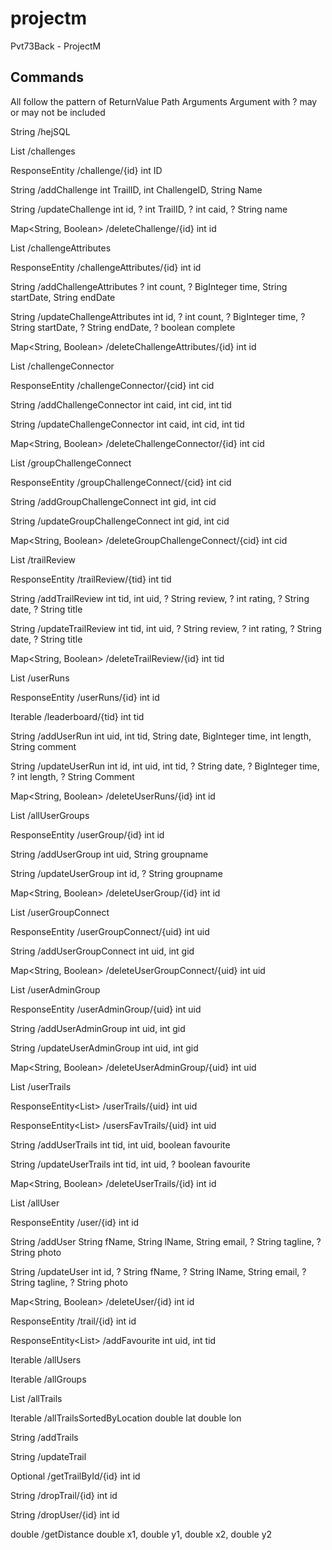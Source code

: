 # projectm
Pvt73Back - ProjectM


## Commands
All follow the pattern of
ReturnValue Path Arguments
Argument with ? may or may not be included

String /hejSQL

List<Challenges> /challenges

ResponseEntity<Challenge> /challenge/{id} int ID 

String /addChallenge int TrailID, int ChallengeID, String Name

String /updateChallenge int id, ? int TrailID, ? int caid, ? String name

Map<String, Boolean> /deleteChallenge/{id} int id

List<ChallengeAttributes> /challengeAttributes

ResponseEntity<ChallengeAttributes> /challengeAttributes/{id} int id

String /addChallengeAttributes ? int count, ? BigInteger time, String startDate, String endDate

String /updateChallengeAttributes int id, ? int count, ? BigInteger time, ? String startDate, ? String endDate, ? boolean complete

Map<String, Boolean> /deleteChallengeAttributes/{id}  int id

List<ChallengeConnector> /challengeConnector

ResponseEntity<ChallengeConnector> /challengeConnector/{cid} int cid

String /addChallengeConnector int caid, int cid, int tid

String /updateChallengeConnector int caid, int cid, int tid

Map<String, Boolean> /deleteChallengeConnector/{id} int cid

List<GroupChallengeConnect> /groupChallengeConnect 

ResponseEntity<GroupChallengeConnect> /groupChallengeConnect/{cid} int cid

String /addGroupChallengeConnect int gid, int cid

String /updateGroupChallengeConnect int gid, int cid

Map<String, Boolean> /deleteGroupChallengeConnect/{cid} int cid

List<TrailReview> /trailReview

ResponseEntity<TrailReview> /trailReview/{tid} int tid

String /addTrailReview int tid, int uid, ? String review, ? int rating, ? String date, ? String title

String /updateTrailReview int tid, int uid, ? String review, ? int rating, ? String date, ? String title

Map<String, Boolean> /deleteTrailReview/{id} int tid

List<UserRuns> /userRuns 

ResponseEntity<UserRuns> /userRuns/{id} int id

Iterable<UserRuns> /leaderboard/{tid} int tid

String /addUserRun int uid, int tid, String date, BigInteger time, int length, String comment

String /updateUserRun int id, int uid, int tid, ? String date, ? BigInteger time, ? int length, ? String Comment

Map<String, Boolean> /deleteUserRuns/{id} int id

List<UserGroup> /allUserGroups

ResponseEntity<UserGroup> /userGroup/{id} int id

String /addUserGroup int uid, String groupname

String /updateUserGroup int id, ? String groupname

Map<String, Boolean> /deleteUserGroup/{id} int id

List<UserGroupConnect> /userGroupConnect 

ResponseEntity<UserGroupConnect> /userGroupConnect/{uid} int uid

String /addUserGroupConnect int uid, int gid

Map<String, Boolean> /deleteUserGroupConnect/{uid} int uid

List<UserAdminGroup> /userAdminGroup 

ResponseEntity<UserAdminGroup> /userAdminGroup/{uid} int uid

String /addUserAdminGroup int uid, int gid

String /updateUserAdminGroup int uid, int gid

Map<String, Boolean> /deleteUserAdminGroup/{uid} int uid

List<UserTrails> /userTrails

ResponseEntity<List<UserTrails>> /userTrails/{uid} int uid

ResponseEntity<List<UserTrails>> /usersFavTrails/{uid} int uid

String /addUserTrails int tid, int uid, boolean favourite

String /updateUserTrails int tid, int uid, ? boolean favourite

Map<String, Boolean> /deleteUserTrails/{id} int id

List<User> /allUser

ResponseEntity<User> /user/{id} int id

String /addUser String fName, String lName, String email, ? String tagline, ? String photo

String /updateUser int id, ? String fName, ? String lName, String email, ? String tagline, ? String photo

Map<String, Boolean> /deleteUser/{id} int id

ResponseEntity<Trail> /trail/{id} int id

ResponseEntity<List<UserTrails>> /addFavourite int uid, int tid

Iterable<User> /allUsers

Iterable<UserGroup> /allGroups

List<Trail> /allTrails

Iterable<Trail> /allTrailsSortedByLocation double lat double lon

String /addTrails

String /updateTrail

Optional<Trail> /getTrailById/{id} int id

String /dropTrail/{id} int id

String /dropUser/{id} int id

double /getDistance double x1, double y1, double x2, double y2

